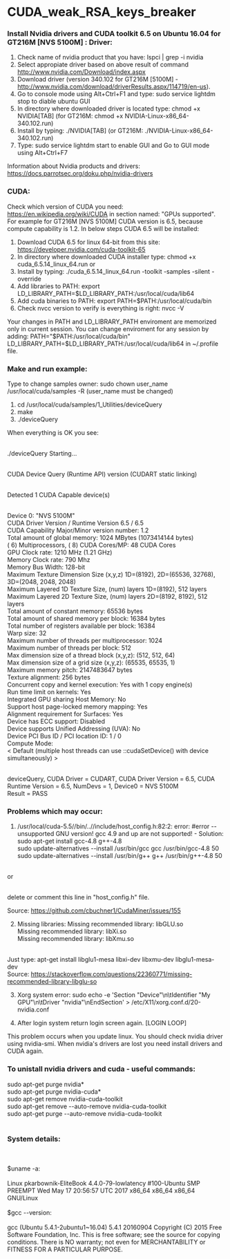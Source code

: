 # CUDA_weak_RSA_keys_breaker
  <h3>Install Nvidia drivers and CUDA toolkit 6.5 on Ubuntu 16.04 for GT216M [NVS 5100M] :
Driver:</h3>

  1. Check name of nvidia product that you have: lspci | grep -i nvidia
  2. Select appropiate driver based on above result of command http://www.nvidia.com/Download/index.aspx
  3. Download driver (version 340.102 for GT216M [5100M] - http://www.nvidia.com/download/driverResults.aspx/114719/en-us).
  4. Go to console mode using Alt+Ctrl+F1 and type: sudo service lightdm stop to diable ubuntu GUI
  5. In directory where downloaded driver is located type: chmod +x NVIDIA[TAB] (for GT216M: chmod +x NVIDIA-Linux-x86_64-340.102.run)
  6. Install by typing: ./NVIDIA[TAB] (or GT216M: ./NVIDIA-Linux-x86_64-340.102.run)
  7. Type: sudo service lightdm start to enable GUI and Go to GUI mode using Alt+Ctrl+F7

Information about Nvidia products and drivers: https://docs.parrotsec.org/doku.php/nvidia-drivers
  
  
  <h3>CUDA:</h3>
  
  Check which version of CUDA you need: https://en.wikipedia.org/wiki/CUDA in section named: "GPUs supported".
  For example for GT216M [NVS 5100M] CUDA version is 6.5, because compute capability is 1.2. 
  In below steps CUDA 6.5 will be installed:
  
  1. Download CUDA 6.5 for linux 64-bit from this site: https://developer.nvidia.com/cuda-toolkit-65
  2. In directory where downloaded CUDA installer type: chmod +x cuda_6.5.14_linux_64.run or 
  3. Install by typing: ./cuda_6.5.14_linux_64.run -toolkit -samples -silent -override
  4. Add libraries to PATH: export LD_LIBRARY_PATH=$LD_LIBRARY_PATH:/usr/local/cuda/lib64
  5. Add cuda binaries to PATH: export PATH=$PATH:/usr/local/cuda/bin
  6. Check nvcc version to verify is everything is right: nvcc -V
  
  Your changes in PATH and LD_LIBRARY_PATH enviroment are memorized only in current session. You can change enviroment for any session    by adding:
  PATH="$PATH:/usr/local/cuda/bin"
  LD_LIBRARY_PATH=$LD_LIBRARY_PATH:/usr/local/cuda/lib64
  in ~/.profile file.
  
  <h3>Make and run example:</h3>
  
  Type to change samples owner: sudo chown user_name /usr/local/cuda/samples -R (user_name must be changed)
  
  1. cd /usr/local/cuda/samples/1_Utilities/deviceQuery
  2. make
  3. ./deviceQuery
  
  When everything is OK you see:</br></br>
  
  ./deviceQuery Starting...</br></br>

 CUDA Device Query (Runtime API) version (CUDART static linking)</br></br>

Detected 1 CUDA Capable device(s)</br></br>

Device 0: "NVS 5100M"</br>
  CUDA Driver Version / Runtime Version          6.5 / 6.5</br>
  CUDA Capability Major/Minor version number:    1.2</br>
  Total amount of global memory:                 1024 MBytes (1073414144 bytes)</br>
  ( 6) Multiprocessors, (  8) CUDA Cores/MP:     48 CUDA Cores</br>
  GPU Clock rate:                                1210 MHz (1.21 GHz)</br>
  Memory Clock rate:                             790 Mhz</br>
  Memory Bus Width:                              128-bit</br>
  Maximum Texture Dimension Size (x,y,z)         1D=(8192), 2D=(65536, 32768), 3D=(2048, 2048, 2048)</br>
  Maximum Layered 1D Texture Size, (num) layers  1D=(8192), 512 layers</br>
  Maximum Layered 2D Texture Size, (num) layers  2D=(8192, 8192), 512 layers</br>
  Total amount of constant memory:               65536 bytes</br>
  Total amount of shared memory per block:       16384 bytes</br>
  Total number of registers available per block: 16384</br>
  Warp size:                                     32</br>
  Maximum number of threads per multiprocessor:  1024</br>
  Maximum number of threads per block:           512</br>
  Max dimension size of a thread block (x,y,z): (512, 512, 64)</br>
  Max dimension size of a grid size    (x,y,z): (65535, 65535, 1)</br>
  Maximum memory pitch:                          2147483647 bytes</br>
  Texture alignment:                             256 bytes</br>
  Concurrent copy and kernel execution:          Yes with 1 copy engine(s)</br>
  Run time limit on kernels:                     Yes</br>
  Integrated GPU sharing Host Memory:            No</br>
  Support host page-locked memory mapping:       Yes</br>
  Alignment requirement for Surfaces:            Yes</br>
  Device has ECC support:                        Disabled</br>
  Device supports Unified Addressing (UVA):      No</br>
  Device PCI Bus ID / PCI location ID:           1 / 0</br>
  Compute Mode:</br>
     < Default (multiple host threads can use ::cudaSetDevice() with device simultaneously) ></br></br>

deviceQuery, CUDA Driver = CUDART, CUDA Driver Version = 6.5, CUDA Runtime Version = 6.5, NumDevs = 1, Device0 = NVS 5100M</br>
Result = PASS</br>

 <h3>Problems which may occur:</h3>
  
1.  /usr/local/cuda-5.5//bin/..//include/host_config.h:82:2: error: #error -- unsupported GNU version! gcc 4.9 and up are not supported! - 
Solution: </br>
sudo apt-get install gcc-4.8 g++-4.8</br>
sudo update-alternatives --install /usr/bin/gcc gcc /usr/bin/gcc-4.8 50</br>
sudo update-alternatives --install /usr/bin/g++ g++ /usr/bin/g++-4.8 50</br></br>

or </br></br>

delete or comment this line in "host_config.h" file.</br>

Source: https://github.com/cbuchner1/CudaMiner/issues/155 

2. Missing libraries:
Missing recommended library: libGLU.so</br>
Missing recommended library: libXi.so</br>
Missing recommended library: libXmu.so</br></br>

Just type: apt-get install libglu1-mesa libxi-dev libxmu-dev libglu1-mesa-dev</br>
Source: https://stackoverflow.com/questions/22360771/missing-recommended-library-libglu-so</br>

3. Xorg system error:
 sudo echo -e 'Section "Device"\n\tIdentifier "My GPU"\n\tDriver "nvidia"\nEndSection' > /etc/X11/xorg.conf.d/20-nvidia.conf 

4. After login system return login screen again. [LOGIN LOOP]

This problem occurs when you update linux. You should check nvidia driver using nvidia-smi. When nvidia's drivers are lost you need install drivers and CUDA again. 
  
<h3>To unistall nvidia drivers and cuda - useful commands:</h3> 
sudo apt-get purge nvidia*</br>
sudo apt-get purge nvidia-cuda*</br>
sudo apt-get remove nvidia-cuda-toolkit</br>
sudo apt-get remove --auto-remove nvidia-cuda-toolkit</br>
sudo apt-get purge --auto-remove nvidia-cuda-toolkit</br></br>



<h3>System details:</h3></br></br>
$uname -a:</br></br>
Linux pkarbownik-EliteBook 4.4.0-79-lowlatency #100-Ubuntu SMP PREEMPT Wed May 17 20:56:57 UTC 2017 x86_64 x86_64 x86_64 GNU/Linux </br></br>
$gcc --version:</br></br>
gcc (Ubuntu 5.4.1-2ubuntu1~16.04) 5.4.1 20160904
Copyright (C) 2015 Free Software Foundation, Inc.
This is free software; see the source for copying conditions.  There is NO
warranty; not even for MERCHANTABILITY or FITNESS FOR A PARTICULAR PURPOSE.
